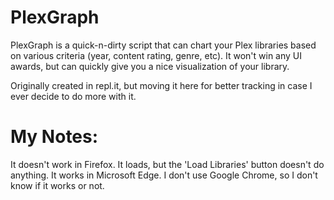 # PlexGraph

PlexGraph is a quick-n-dirty script that can chart your Plex libraries based on various criteria (year, content rating, genre, etc). It won't win any UI awards, but can quickly give you a nice visualization of your library.

Originally created in repl.it, but moving it here for better tracking in case I ever decide to do more with it.

# My Notes:
It doesn't work in Firefox. It loads, but the 'Load Libraries' button doesn't do anything. It works in Microsoft Edge. I don't use Google Chrome, so I don't know if it works or not.

